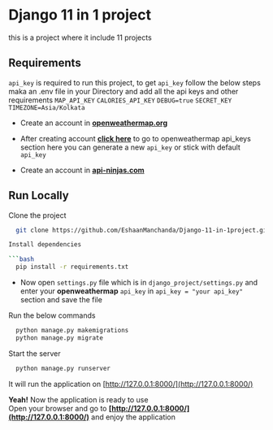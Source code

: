 
#  Django 11 in 1 project

this is a project where it include 11 projects
## Requirements
`api_key` is required to run this project, to get `api_key` follow the below steps
maka an .env file in your Directory and add all the api keys and other requirements
`MAP_API_KEY`
`CALORIES_API_KEY`
`DEBUG=true`
`SECRET_KEY`
`TIMEZONE=Asia/Kolkata`

* Create an account in **[openweathermap.org](https://openweathermap.org/)**
* After creating account **[click here](https://home.openweathermap.org/api_keys)** to go to openweathermap api_keys section here you can generate a new `api_key` or stick with default `api_key`

* Create an account in **[api-ninjas.com](https://api-ninjas.com/api/nutrition)**
## Run Locally

Clone the project

```bash
  git clone https://github.com/EshaanManchanda/Django-11-in-1project.git .

Install dependencies

```bash
  pip install -r requirements.txt
```

* Now open `settings.py` file which is in `django_project/settings.py` and enter your **openweathermap** `api_key` in `api_key = "your api_key"` section and save the file

Run the below commands
```bash 
  python manage.py makemigrations
  python manage.py migrate
```

Start the server

```bash
  python manage.py runserver
```

It will run the application on [http://127.0.0.1:8000/](http://127.0.0.1:8000/)

**Yeah!** Now the application is ready to use  
Open your browser and go to **[http://127.0.0.1:8000/](http://127.0.0.1:8000/)** and enjoy the application